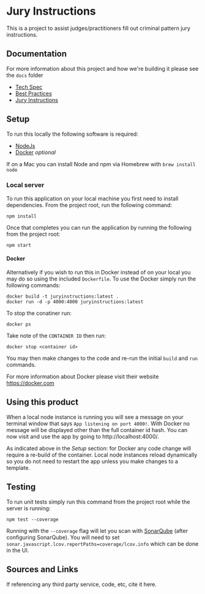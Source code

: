 # Jury Instructions
This is a project to assist judges/practitioners fill out criminal pattern jury instructions.

## Documentation
For more information about this project and how we're building it please see the `docs` folder 
* [Tech Spec](/docs/Tech_Spec.md) 
* [Best Practices](/docs/Best_Practices.md) 
* [Jury Instructions](/docs/SampleInstructions/)

## Setup
To run this locally the following software is required:
*  [NodeJs](https://nodejs.org/en/)
*  [Docker](https://docker.com) *optional*

If on a Mac you can install Node and npm via Homebrew with `brew install node`

### Local server
To run this application on your local machine you first need to install dependencies.  From the project root, run the following command:
```shell
npm install
```

Once that completes you can run the application by running the following from the project root:
```shell
npm start
```

#### Docker
Alternatively if you wish to run this in Docker instead of on your local you may do so using the included `Dockerfile`. To use the Docker simply run the following commands:
```shell
docker build -t juryinstructions:latest .
docker run -d -p 4000:4000 juryinstructions:latest
```
To stop the conatiner run:
```shell
docker ps
```
Take note of the `CONTAINER ID` then run:
```shell
docker stop <container id>
```
You may then make changes to the code and re-run the initial `build` and `run` commands. 

For more information about Docker please visit their website https://docker.com

## Using this product
When a local node instance is running you will see a message on your terminal window that says `App listening on port 4000!`. With Docker no message will be displayed other than the full container id hash. You can now visit and use the app by going to http://localhost:4000/. 

As indicated above in the *Setup* section: for Docker any code change will require a re-build of the container. Local node instances reload dynamically so you do not need to restart the app unless you make changes to a template.

## Testing
To run unit tests simply run this command from the project root while the server is running:
```
npm test --coverage
```
Running with the `--coverage` flag will let you scan with [SonarQube](/sonarqube/README.md) (after configuring SonarQube).  You will need to set `sonar.javascript.lcov.reportPaths=coverage/lcov.info` which can be done in the UI.

## Sources and Links
If referencing any third party service, code, etc, cite it here.
